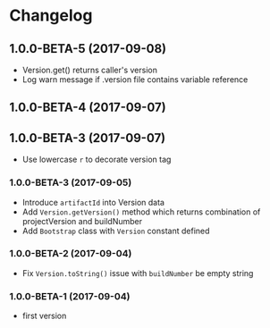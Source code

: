 # Changelog

## 1.0.0-BETA-5 (2017-09-08)
* Version.get() returns caller's version
* Log warn message if .version file contains variable reference

## 1.0.0-BETA-4 (2017-09-07)
## 1.0.0-BETA-3 (2017-09-07)
* Use lowercase `r` to decorate version tag

### 1.0.0-BETA-3 (2017-09-05)
* Introduce `artifactId` into Version data
* Add `Version.getVersion()` method which returns combination of projectVersion and buildNumber
* Add `Bootstrap` class with `Version` constant defined

### 1.0.0-BETA-2 (2017-09-04)
* Fix `Version.toString()` issue with `buildNumber` be empty string

### 1.0.0-BETA-1 (2017-09-04) 
* first version
